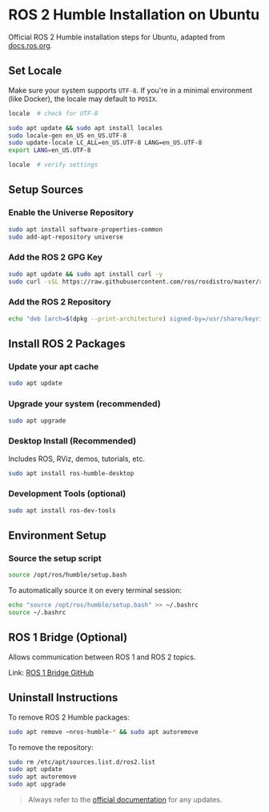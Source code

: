 # ROS 2 Humble Installation on Ubuntu

Official ROS 2 Humble installation steps for Ubuntu, adapted from [docs.ros.org](https://docs.ros.org/en/humble/Installation/Ubuntu-Install-Debs.html#setup-sources).



## Set Locale

Make sure your system supports `UTF-8`. If you're in a minimal environment (like Docker), the locale may default to `POSIX`.

```bash
locale  # check for UTF-8

sudo apt update && sudo apt install locales
sudo locale-gen en_US en_US.UTF-8
sudo update-locale LC_ALL=en_US.UTF-8 LANG=en_US.UTF-8
export LANG=en_US.UTF-8

locale  # verify settings
```



## Setup Sources

### Enable the Universe Repository

```bash
sudo apt install software-properties-common
sudo add-apt-repository universe
```

### Add the ROS 2 GPG Key

```bash
sudo apt update && sudo apt install curl -y
sudo curl -sSL https://raw.githubusercontent.com/ros/rosdistro/master/ros.key -o /usr/share/keyrings/ros-archive-keyring.gpg
```

### Add the ROS 2 Repository

```bash
echo "deb [arch=$(dpkg --print-architecture) signed-by=/usr/share/keyrings/ros-archive-keyring.gpg] http://packages.ros.org/ros2/ubuntu $(. /etc/os-release && echo $UBUNTU_CODENAME) main" | sudo tee /etc/apt/sources.list.d/ros2.list > /dev/null
```



## Install ROS 2 Packages

### Update your apt cache

```bash
sudo apt update
```

### Upgrade your system (recommended)

```bash
sudo apt upgrade
```

### Desktop Install (Recommended)

Includes ROS, RViz, demos, tutorials, etc.

```bash
sudo apt install ros-humble-desktop
```

### Development Tools (optional)

```bash
sudo apt install ros-dev-tools
```



## Environment Setup

### Source the setup script

```bash
source /opt/ros/humble/setup.bash
```

To automatically source it on every terminal session:

```bash
echo "source /opt/ros/humble/setup.bash" >> ~/.bashrc
source ~/.bashrc
```



## ROS 1 Bridge (Optional)

Allows communication between ROS 1 and ROS 2 topics.

Link: [ROS 1 Bridge GitHub](https://github.com/ros2/ros1_bridge/blob/master/README.md)



## Uninstall Instructions

To remove ROS 2 Humble packages:

```bash
sudo apt remove ~nros-humble-* && sudo apt autoremove
```

To remove the repository:

```bash
sudo rm /etc/apt/sources.list.d/ros2.list
sudo apt update
sudo apt autoremove
sudo apt upgrade
```



> Always refer to the [official documentation](https://docs.ros.org/en/humble/Installation/Ubuntu-Install-Debs.html) for any updates.
